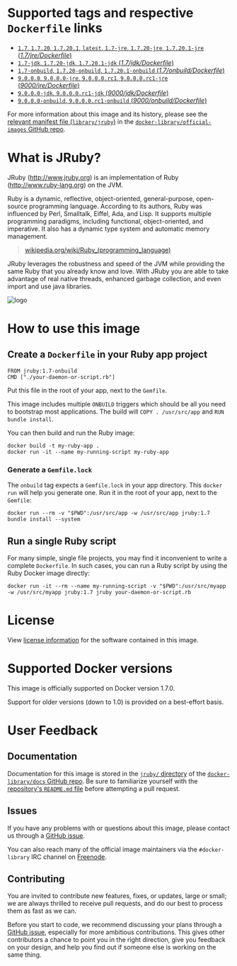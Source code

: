 # Supported tags and respective `Dockerfile` links

-	[`1.7`, `1.7.20`, `1.7.20.1`, `latest`, `1.7-jre`, `1.7.20-jre`, `1.7.20.1-jre` (*1.7/jre/Dockerfile*)](https://github.com/cpuguy83/docker-jruby/blob/a108cb09f3213b8230242bbace8880174f81a6f0/1.7/jre/Dockerfile)
-	[`1.7-jdk`, `1.7.20-jdk`, `1.7.20.1-jdk` (*1.7/jdk/Dockerfile*)](https://github.com/cpuguy83/docker-jruby/blob/a108cb09f3213b8230242bbace8880174f81a6f0/1.7/jdk/Dockerfile)
-	[`1.7-onbuild`, `1.7.20-onbuild`, `1.7.20.1-onbuild` (*1.7/onbuild/Dockerfile*)](https://github.com/cpuguy83/docker-jruby/blob/a108cb09f3213b8230242bbace8880174f81a6f0/1.7/onbuild/Dockerfile)
-	[`9.0.0.0`, `9.0.0.0-jre`, `9.0.0.0.rc1`, `9.0.0.0.rc1-jre` (*9000/jre/Dockerfile*)](https://github.com/cpuguy83/docker-jruby/blob/14113750316f06b2785a41b5bc3dd6b23510af6f/9000/jre/Dockerfile)
-	[`9.0.0.0-jdk`, `9.0.0.0.rc1-jdk` (*9000/jdk/Dockerfile*)](https://github.com/cpuguy83/docker-jruby/blob/14113750316f06b2785a41b5bc3dd6b23510af6f/9000/jdk/Dockerfile)
-	[`9.0.0.0-onbuild`, `9.0.0.0.rc1-onbuild` (*9000/onbuild/Dockerfile*)](https://github.com/cpuguy83/docker-jruby/blob/14113750316f06b2785a41b5bc3dd6b23510af6f/9000/onbuild/Dockerfile)

For more information about this image and its history, please see the [relevant manifest file (`library/jruby`)](https://github.com/docker-library/official-images/blob/master/library/jruby) in the [`docker-library/official-images` GitHub repo](https://github.com/docker-library/official-images).

# What is JRuby?

JRuby (http://www.jruby.org) is an implementation of Ruby (http://www.ruby-lang.org) on the JVM.

Ruby is a dynamic, reflective, object-oriented, general-purpose, open-source programming language. According to its authors, Ruby was influenced by Perl, Smalltalk, Eiffel, Ada, and Lisp. It supports multiple programming paradigms, including functional, object-oriented, and imperative. It also has a dynamic type system and automatic memory management.

> [wikipedia.org/wiki/Ruby_(programming_language)](https://en.wikipedia.org/wiki/Ruby_%28programming_language%29)

JRuby leverages the robustness and speed of the JVM while providing the same Ruby that you already know and love. With JRuby you are able to take advantage of real native threads, enhanced garbage collection, and even import and use java libraries.

![logo](https://raw.githubusercontent.com/docker-library/docs/master/jruby/logo.png)

# How to use this image

## Create a `Dockerfile` in your Ruby app project

	FROM jruby:1.7-onbuild
	CMD ["./your-daemon-or-script.rb"]

Put this file in the root of your app, next to the `Gemfile`.

This image includes multiple `ONBUILD` triggers which should be all you need to bootstrap most applications. The build will `COPY . /usr/src/app` and `RUN
bundle install`.

You can then build and run the Ruby image:

	docker build -t my-ruby-app .
	docker run -it --name my-running-script my-ruby-app

### Generate a `Gemfile.lock`

The `onbuild` tag expects a `Gemfile.lock` in your app directory. This `docker
run` will help you generate one. Run it in the root of your app, next to the `Gemfile`:

	docker run --rm -v "$PWD":/usr/src/app -w /usr/src/app jruby:1.7 bundle install --system

## Run a single Ruby script

For many simple, single file projects, you may find it inconvenient to write a complete `Dockerfile`. In such cases, you can run a Ruby script by using the Ruby Docker image directly:

	docker run -it --rm --name my-running-script -v "$PWD":/usr/src/myapp -w /usr/src/myapp jruby:1.7 jruby your-daemon-or-script.rb

# License

View [license information](https://github.com/jruby/jruby/blob/master/COPYING) for the software contained in this image.

# Supported Docker versions

This image is officially supported on Docker version 1.7.0.

Support for older versions (down to 1.0) is provided on a best-effort basis.

# User Feedback

## Documentation

Documentation for this image is stored in the [`jruby/` directory](https://github.com/docker-library/docs/tree/master/jruby) of the [`docker-library/docs` GitHub repo](https://github.com/docker-library/docs). Be sure to familiarize yourself with the [repository's `README.md` file](https://github.com/docker-library/docs/blob/master/README.md) before attempting a pull request.

## Issues

If you have any problems with or questions about this image, please contact us through a [GitHub issue](https://github.com/cpuguy83/docker-jruby/issues).

You can also reach many of the official image maintainers via the `#docker-library` IRC channel on [Freenode](https://freenode.net).

## Contributing

You are invited to contribute new features, fixes, or updates, large or small; we are always thrilled to receive pull requests, and do our best to process them as fast as we can.

Before you start to code, we recommend discussing your plans through a [GitHub issue](https://github.com/cpuguy83/docker-jruby/issues), especially for more ambitious contributions. This gives other contributors a chance to point you in the right direction, give you feedback on your design, and help you find out if someone else is working on the same thing.

